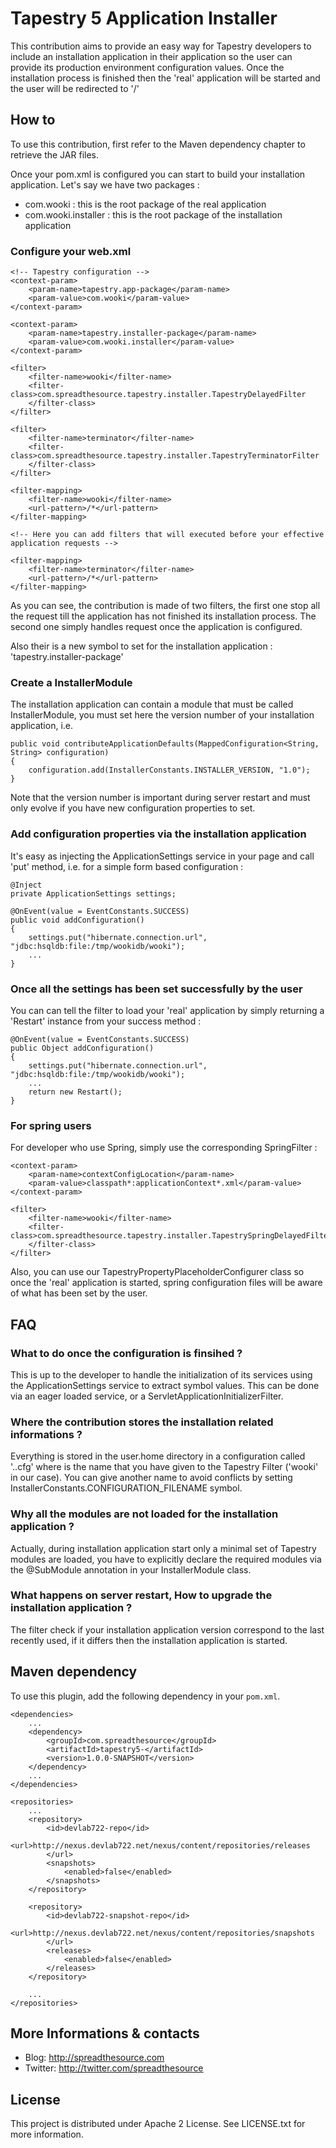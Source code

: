# Tapestry 5 Application Installer

This contribution aims to provide an easy way for Tapestry developers to include an installation application in their application so
the user can provide its production environment configuration values. Once the installation process is finished then the 'real' application 
will be started and the user will be redirected to '/'

## How to

To use this contribution, first refer to the Maven dependency chapter to retrieve the JAR files.

Once your pom.xml is configured you can start to build your installation application. Let's say we have two packages :
* com.wooki : this is the root package of the real application
* com.wooki.installer : this is the root package of the installation application

### Configure your web.xml

	<!-- Tapestry configuration -->
	<context-param>
		<param-name>tapestry.app-package</param-name>
		<param-value>com.wooki</param-value>
	</context-param>

	<context-param>
		<param-name>tapestry.installer-package</param-name>
		<param-value>com.wooki.installer</param-value>
	</context-param>

	<filter>
		<filter-name>wooki</filter-name>
		<filter-class>com.spreadthesource.tapestry.installer.TapestryDelayedFilter
		</filter-class>
	</filter>
	
	<filter>
		<filter-name>terminator</filter-name>
		<filter-class>com.spreadthesource.tapestry.installer.TapestryTerminatorFilter
		</filter-class>
	</filter>

	<filter-mapping>
		<filter-name>wooki</filter-name>
		<url-pattern>/*</url-pattern>
	</filter-mapping>

	<!-- Here you can add filters that will executed before your effective application requests -->

	<filter-mapping>
		<filter-name>terminator</filter-name>
		<url-pattern>/*</url-pattern>
	</filter-mapping>

As you can see, the contribution is made of two filters, the first one stop all the request till the application has
not finished its installation process. The second one simply handles request once the application is configured.

Also their is a new symbol to set for the installation application : 'tapestry.installer-package'

### Create a InstallerModule

The installation application can contain a module that must be called InstallerModule, you must set here the version number
of your installation application, i.e. 

	public void contributeApplicationDefaults(MappedConfiguration<String, String> configuration)
    {
        configuration.add(InstallerConstants.INSTALLER_VERSION, "1.0");
    }

Note that the version number is important during server restart and must only evolve if you have new configuration properties to set.

### Add configuration properties via the installation application

It's easy as injecting the ApplicationSettings service in your page and call 'put' method, i.e. for a simple form based configuration :

	@Inject
    private ApplicationSettings settings;

    @OnEvent(value = EventConstants.SUCCESS)
    public void addConfiguration()
    {
        settings.put("hibernate.connection.url", "jdbc:hsqldb:file:/tmp/wookidb/wooki");
        ...
    }

### Once all the settings has been set successfully by the user

You can can tell the filter to load your 'real' application by simply returning a 'Restart' instance from your success method :

	@OnEvent(value = EventConstants.SUCCESS)
    public Object addConfiguration()
    {
        settings.put("hibernate.connection.url", "jdbc:hsqldb:file:/tmp/wookidb/wooki");
        ...
        return new Restart();
    }

### For spring users

For developer who use Spring, simply use the corresponding SpringFilter :

	<context-param>
		<param-name>contextConfigLocation</param-name>
		<param-value>classpath*:applicationContext*.xml</param-value>
	</context-param>

	<filter>
		<filter-name>wooki</filter-name>
		<filter-class>com.spreadthesource.tapestry.installer.TapestrySpringDelayedFilter
		</filter-class>
	</filter> 

Also, you can use our TapestryPropertyPlaceholderConfigurer class so once the 'real' application is started, spring configuration
files will be aware of what has been set by the user.

## FAQ

### What to do once the configuration is finsihed ?

This is up to the developer to handle the initialization of its services using the ApplicationSettings service to extract symbol values.
This can be done via an eager loaded service, or a ServletApplicationInitializerFilter.

### Where the contribution stores the installation related informations ?

Everything is stored in the user.home directory in a configuration called '.<filterName>.cfg' where <filterName> is the name
that you have given to the Tapestry Filter ('wooki' in our case). You can give another name to avoid conflicts by setting 
InstallerConstants.CONFIGURATION_FILENAME symbol.

### Why all the modules are not loaded for the installation application ?

Actually, during installation application start only a minimal set of Tapestry modules are loaded, you have to explicitly declare
the required modules via the @SubModule annotation in your InstallerModule class.

### What happens on server restart, How to upgrade the installation application ?

The filter check if your installation application version correspond to the last recently used, if it differs then the installation
application is started.

## Maven dependency

To use this plugin, add the following dependency in your `pom.xml`.

	<dependencies>
		...
		<dependency>
			<groupId>com.spreadthesource</groupId>
			<artifactId>tapestry5-</artifactId>
			<version>1.0.0-SNAPSHOT</version>
		</dependency>
		...
	</dependencies>
	
	<repositories>
		...
		<repository>
			<id>devlab722-repo</id>
			<url>http://nexus.devlab722.net/nexus/content/repositories/releases
			</url>
			<snapshots>
				<enabled>false</enabled>
			</snapshots>
		</repository>

		<repository>
			<id>devlab722-snapshot-repo</id>
			<url>http://nexus.devlab722.net/nexus/content/repositories/snapshots
			</url>
			<releases>
				<enabled>false</enabled>
			</releases>
		</repository>
		
		...
	</repositories>

## More Informations & contacts

* Blog: http://spreadthesource.com
* Twitter: http://twitter.com/spreadthesource

## License

This project is distributed under Apache 2 License. See LICENSE.txt for more information.

